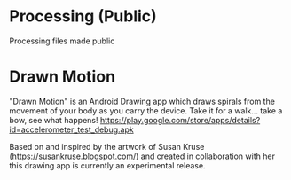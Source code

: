 # Processing (Public)
Processing files made public

# Drawn Motion
"Drawn Motion" is an Android Drawing app which draws spirals from the movement of your body as you carry the device. Take it for a walk... take a bow, see what happens!
https://play.google.com/store/apps/details?id=accelerometer_test_debug.apk

Based on and inspired by the artwork of Susan Kruse (https://susankruse.blogspot.com/) and created in collaboration with her this drawing app is currently an experimental release.
